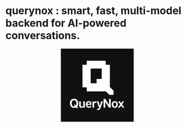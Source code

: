 # querynox : smart, fast, multi-model backend for AI-powered conversations.

<p align="center">
  <img src="https://github.com/hackice20/querynox/raw/main/querynox.png" alt="QueryNox Logo" width="200"/>
</p>
